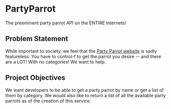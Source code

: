 # PartyParrot

The preeminent party parrot API on the ENTIRE internets!

## Problem Statement

While important to society, we feel that the [Party Parrot website](https://cultofthepartyparrot.com/) is sadly featureless.  You have to control-f to get the parrot you desire -- and there are a LOT!  With no categories!  We want to help.

## Project Objectives

We want developers to be able to get a party parrot by name or get a list of them by category. We would also like to return a list of all the available party parrots as of the creation of this service.

